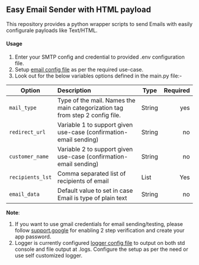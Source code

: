 ## Easy Email Sender with HTML payload

This repository provides a python wrapper scripts to send Emails with easily configurale payloads like Text/HTML.

#### Usage
1. Enter your SMTP config and credential to provided .env configuration file.
2. Setup [email config file](config/email_params.yml) as per the required use-case.
3. Look out for the below variables options defined in the main.py file:-

| Option              | Description                   | Type | Required  |
| --------------------|:------------------------------|---------|----------:|
| `mail_type`         | Type of the mail. Names the main categorization tag from step 2 config file. | String | yes |
| `redirect_url`      | Variable 1 to support given use-case (confirmation-email sending) | String | no |
| `customer_name`     | Variable 2 to support given use-case (confirmation-email sending) | String | no |
| `recipients_lst`    | Comma separated list of recipients of email | List | Yes |
| `email_data`        | Default value to set in case Email is type of plain text | String | no |

__Note__: 
1. If you want to use gmail credentials for email sending/testing, please follow [support.google](https://support.google.com/accounts/answer/185833?hl=en) for enabling 2 step verification and create your app password.
2. Logger is currently configured [logger config file](config/logging.yml) to output on both std console and file output at .logs. 
Configure the setup as per the need or use self customized logger.
